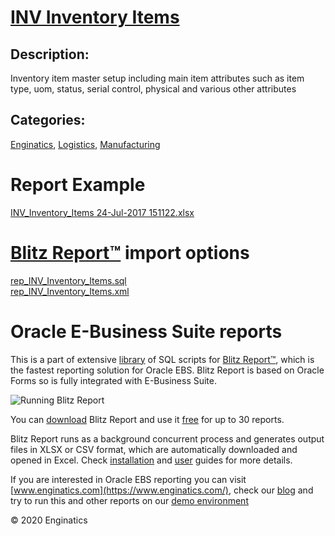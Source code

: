 # [INV Inventory Items](https://www.enginatics.com/reports/inv-inventory-items/)
## Description: 
Inventory item master setup including main item attributes such as item type, uom, status, serial control, physical and various other attributes
## Categories: 
[Enginatics](https://www.enginatics.com/library/?pg=1&category[]=Enginatics), [Logistics](https://www.enginatics.com/library/?pg=1&category[]=Logistics), [Manufacturing](https://www.enginatics.com/library/?pg=1&category[]=Manufacturing)
# Report Example
[INV_Inventory_Items 24-Jul-2017 151122.xlsx](https://www.enginatics.com/example/inv-inventory-items/)
# [Blitz Report™](https://www.enginatics.com/blitz-report/) import options
[rep_INV_Inventory_Items.sql](https://www.enginatics.com/export/inv-inventory-items/)\
[rep_INV_Inventory_Items.xml](https://www.enginatics.com/xml/inv-inventory-items/)
# Oracle E-Business Suite reports

This is a part of extensive [library](https://www.enginatics.com/library/) of SQL scripts for [Blitz Report™](https://www.enginatics.com/blitz-report/), which is the fastest reporting solution for Oracle EBS. Blitz Report is based on Oracle Forms so is fully integrated with E-Business Suite. 

![Running Blitz Report](https://www.enginatics.com/wp-content/uploads/2018/01/Running-blitz-report.png) 

You can [download](https://www.enginatics.com/download/) Blitz Report and use it [free](https://www.enginatics.com/pricing/) for up to 30 reports. 

Blitz Report runs as a background concurrent process and generates output files in XLSX or CSV format, which are automatically downloaded and opened in Excel. Check [installation](https://www.enginatics.com/installation-guide/) and [user](https://www.enginatics.com/user-guide/) guides for more details.

If you are interested in Oracle EBS reporting you can visit [www.enginatics.com](https://www.enginatics.com/), check our [blog](https://www.enginatics.com/blog/) and try to run this and other reports on our [demo environment](http://demo.enginatics.com/)

© 2020 Enginatics